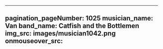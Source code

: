 ------
pagination_pageNumber: 1025
musician_name: Van
band_name: Catfish and the Bottlemen
img_src: images/musician1042.png
onmouseover_src: 
------